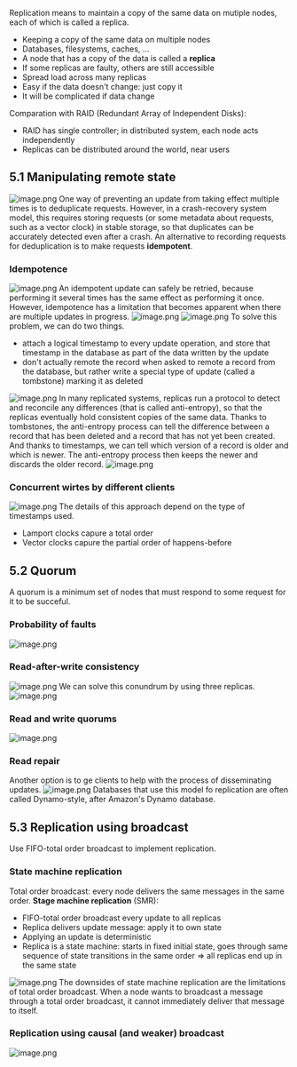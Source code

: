 Replication means to maintain a copy of the same data on mutiple nodes, each of which is called a replica.

- Keeping a copy of the same data on multiple nodes
- Databases, filesystems, caches, ...
- A node that has a copy of the data is called a **replica**
- If some replicas are faulty, others are still accessible
- Spread load across many replicas
- Easy if the data doesn't change: just copy it
- It will be complicated if data change

Comparation with RAID (Redundant Array of Independent Disks):

- RAID has single controller; in distributed system, each node acts independently
- Replicas can be distributed around the world, near users
## 5.1 Manipulating remote state
![image.png](https://cdn.nlark.com/yuque/0/2022/png/1349795/1669188208844-26cf86f1-0f5f-45e8-b9c6-b7ef577fbe7b.png#averageHue=%23f3f2f2&clientId=u4d2814af-4928-4&crop=0&crop=0&crop=1&crop=1&from=paste&height=453&id=u6e5fc778&margin=%5Bobject%20Object%5D&name=image.png&originHeight=906&originWidth=1212&originalType=binary&ratio=1&rotation=0&showTitle=false&size=158356&status=done&style=none&taskId=ud82dd571-657d-4b44-895f-fcfdb855207&title=&width=606)
One way of preventing an update from taking effect multiple times is to deduplicate requests. However, in a crash-recovery system model, this requires storing requests (or some metadata about requests, such as a vector clock) in stable storage, so that duplicates can be accurately detected even after a crash.
An alternative to recording requests for deduplication is to make requests **idempotent**.
### Idempotence
![image.png](https://cdn.nlark.com/yuque/0/2022/png/1349795/1669188453209-98b349a2-36a8-49dd-be54-12ba49c6cfc3.png#averageHue=%23f4f4f4&clientId=u4d2814af-4928-4&crop=0&crop=0&crop=1&crop=1&from=paste&height=452&id=u9dedd04f&margin=%5Bobject%20Object%5D&name=image.png&originHeight=904&originWidth=1220&originalType=binary&ratio=1&rotation=0&showTitle=false&size=182591&status=done&style=none&taskId=ua8b06046-291c-4885-a863-3f9ec7bae58&title=&width=610)
An idempotent update can safely be retried, because performing it several times has the same effect as performing it once.
However, idempotence has a limitation that becomes apparent when there are multiple updates in progress.
![image.png](https://cdn.nlark.com/yuque/0/2022/png/1349795/1669188761476-55958499-c6f8-465b-959e-bf4ca2479477.png#averageHue=%23f7f6f6&clientId=u4d2814af-4928-4&crop=0&crop=0&crop=1&crop=1&from=paste&height=459&id=uea5be246&margin=%5Bobject%20Object%5D&name=image.png&originHeight=918&originWidth=1216&originalType=binary&ratio=1&rotation=0&showTitle=false&size=144137&status=done&style=none&taskId=u1b2ab7bd-1e19-47fe-83ea-eda19f86da3&title=&width=608)
![image.png](https://cdn.nlark.com/yuque/0/2022/png/1349795/1669188802150-a6d29cfb-7889-463d-a90e-b63b37f46a7e.png#averageHue=%23f7f4f4&clientId=u4d2814af-4928-4&crop=0&crop=0&crop=1&crop=1&from=paste&height=453&id=udb5459cf&margin=%5Bobject%20Object%5D&name=image.png&originHeight=906&originWidth=1212&originalType=binary&ratio=1&rotation=0&showTitle=false&size=152831&status=done&style=none&taskId=u1ab4426f-0e5e-4fee-83ac-17f04511e58&title=&width=606)
To solve this problem, we can do two things.

- attach a logical timestamp to every update operation, and store that timestamp in the database as part of the data written by the update
- don't actually remote the record when asked to remote a record from the database, but rather write a special type of update (called a tombstone) marking it as deleted

![image.png](https://cdn.nlark.com/yuque/0/2022/png/1349795/1669189011296-e1184dae-0abf-4612-8f8c-6c8463942ea9.png#averageHue=%23f5f4f4&clientId=u4d2814af-4928-4&crop=0&crop=0&crop=1&crop=1&from=paste&height=457&id=u1c04b5da&margin=%5Bobject%20Object%5D&name=image.png&originHeight=914&originWidth=1222&originalType=binary&ratio=1&rotation=0&showTitle=false&size=170895&status=done&style=none&taskId=u4c813e50-769c-41bb-b334-848ae4af2cb&title=&width=611)
In many replicated systems, replicas run a protocol to detect and reconcile any differences (that is called anti-entropy), so that the replicas eventually hold consistent copies of the same data. Thanks to tombstones, the anti-entropy process can tell the difference between a record that has been deleted and a record that has not yet been created. And thanks to timestamps, we can tell which version of a record is older and which is newer. The anti-entropy process then keeps the newer and discards the older record.
![image.png](https://cdn.nlark.com/yuque/0/2022/png/1349795/1669189242310-d231f804-85e2-475d-8c19-c3e7375d4630.png#averageHue=%23f6f6f6&clientId=u4d2814af-4928-4&crop=0&crop=0&crop=1&crop=1&from=paste&height=460&id=u36461e2b&margin=%5Bobject%20Object%5D&name=image.png&originHeight=920&originWidth=1220&originalType=binary&ratio=1&rotation=0&showTitle=false&size=149774&status=done&style=none&taskId=u64accae6-e6c1-4beb-bb3f-14c4af293cd&title=&width=610) 
### Concurrent wirtes by different clients
![image.png](https://cdn.nlark.com/yuque/0/2022/png/1349795/1669189309904-fbd656c9-4d6c-4539-9ef0-65c360c1d46a.png#averageHue=%23f4f3f3&clientId=u4d2814af-4928-4&crop=0&crop=0&crop=1&crop=1&from=paste&height=451&id=u7b9d8a86&margin=%5Bobject%20Object%5D&name=image.png&originHeight=902&originWidth=1208&originalType=binary&ratio=1&rotation=0&showTitle=false&size=190985&status=done&style=none&taskId=ub5d4462d-c043-48e8-ad80-2b0f8fd164c&title=&width=604)
The details of this approach depend on the type of timestamps used.

- Lamport clocks capure a total order
- Vector clocks capure the partial order of happens-before
## 5.2 Quorum
A quorum is a minimum set of nodes that must respond to some request for it to be succeful.
### Probability of faults
![image.png](https://cdn.nlark.com/yuque/0/2022/png/1349795/1669189812133-63362d6b-bb99-42a3-ab3d-0345e630c54c.png#averageHue=%23f2f2f2&clientId=u4d2814af-4928-4&crop=0&crop=0&crop=1&crop=1&from=paste&height=456&id=u6a708281&margin=%5Bobject%20Object%5D&name=image.png&originHeight=912&originWidth=1210&originalType=binary&ratio=1&rotation=0&showTitle=false&size=205682&status=done&style=none&taskId=u682b80b1-aba3-43ab-afc8-6076c11a6c0&title=&width=605)
### Read-after-write consistency
![image.png](https://cdn.nlark.com/yuque/0/2022/png/1349795/1669189848168-7a1c204d-fd1d-481b-8fb6-c08257d4aee4.png#averageHue=%23f6f5f5&clientId=u4d2814af-4928-4&crop=0&crop=0&crop=1&crop=1&from=paste&height=463&id=u27d86d0e&margin=%5Bobject%20Object%5D&name=image.png&originHeight=926&originWidth=1220&originalType=binary&ratio=1&rotation=0&showTitle=false&size=153775&status=done&style=none&taskId=u7722adc2-d4e3-4fcd-80fc-dbab1e5ae0c&title=&width=610)
We can solve this conundrum by using three replicas.
![image.png](https://cdn.nlark.com/yuque/0/2022/png/1349795/1669190077746-2b28d939-f13a-4a27-b69e-1bb681c1a1a3.png#averageHue=%23f4f2f2&clientId=u4d2814af-4928-4&crop=0&crop=0&crop=1&crop=1&from=paste&height=450&id=u7987c026&margin=%5Bobject%20Object%5D&name=image.png&originHeight=900&originWidth=1204&originalType=binary&ratio=1&rotation=0&showTitle=false&size=161872&status=done&style=none&taskId=u8e117415-130e-4f4c-b147-4052f90cec1&title=&width=602)
### Read and write quorums
![image.png](https://cdn.nlark.com/yuque/0/2022/png/1349795/1669190103341-7b8893ad-6067-4f40-ad3b-c06501d705de.png#averageHue=%23f4f2f2&clientId=u4d2814af-4928-4&crop=0&crop=0&crop=1&crop=1&from=paste&height=456&id=u4e0e5ea1&margin=%5Bobject%20Object%5D&name=image.png&originHeight=912&originWidth=1210&originalType=binary&ratio=1&rotation=0&showTitle=false&size=217878&status=done&style=none&taskId=u8b04623d-554f-4e1a-bca1-0bd559795f8&title=&width=605)
### Read repair
Another option is to ge clients to help with the process of disseminating updates.
![image.png](https://cdn.nlark.com/yuque/0/2022/png/1349795/1669190164418-745d3635-0bca-4b9d-a4bc-939aa9a40bd2.png#averageHue=%23f6f5f5&clientId=u4d2814af-4928-4&crop=0&crop=0&crop=1&crop=1&from=paste&height=454&id=u326b9ae0&margin=%5Bobject%20Object%5D&name=image.png&originHeight=908&originWidth=1220&originalType=binary&ratio=1&rotation=0&showTitle=false&size=134404&status=done&style=none&taskId=u38f59c5c-0944-4523-9dd3-806f520fc3d&title=&width=610)
Databases that use this model fo replication are often called Dynamo-style, after Amazon's Dynamo database.
## 5.3 Replication using broadcast
Use FIFO-total order broadcast to implement replication.
### State machine replication
Total order broadcast: every node delivers the same messages in the same order.
**Stage machine replication** (SMR):

- FIFO-total order broadcast every update to all replicas
- Replica delivers update message: apply it to own state
- Applying an update is deterministic
- Replica is a state machine: starts in fixed initial state, goes through same sequence of state transitions in the same order => all replicas end up in the same state

![image.png](https://cdn.nlark.com/yuque/0/2022/png/1349795/1669212880801-abe68a1f-b27b-40d5-8539-742c7e120fc5.png#averageHue=%23f3f3f3&clientId=u4d2814af-4928-4&crop=0&crop=0&crop=1&crop=1&from=paste&height=455&id=u6b3e57ba&margin=%5Bobject%20Object%5D&name=image.png&originHeight=910&originWidth=1212&originalType=binary&ratio=1&rotation=0&showTitle=false&size=189393&status=done&style=none&taskId=ue74f71ab-3f78-48ed-8122-73489c3aba3&title=&width=606)
The downsides of state machine replication are the limitations of total order broadcast.
When a node wants to broadcast a message through a total order broadcast, it cannot immediately deliver that message to itself.
### Replication using causal (and weaker) broadcast
![image.png](https://cdn.nlark.com/yuque/0/2022/png/1349795/1669213030786-6fc7096b-9ac3-4393-a062-f2309bf4bc88.png#averageHue=%23f1f1f1&clientId=u4d2814af-4928-4&crop=0&crop=0&crop=1&crop=1&from=paste&height=456&id=ub2a6d7da&margin=%5Bobject%20Object%5D&name=image.png&originHeight=912&originWidth=1230&originalType=binary&ratio=1&rotation=0&showTitle=false&size=230391&status=done&style=none&taskId=ud9b3cf25-b2c3-4787-b3e4-b135d0ff850&title=&width=615)
